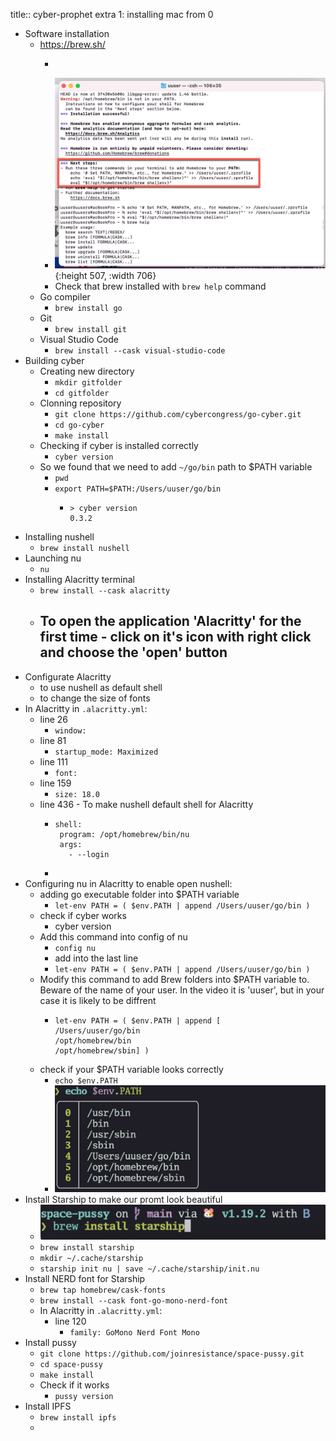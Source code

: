 title:: cyber-prophet extra 1: installing mac from 0

- Software installation
	- https://brew.sh/
		- ```/bin/bash -c "$(curl -fsSL https://raw.githubusercontent.com/Homebrew/install/HEAD/install.sh)"
		  ```
		- ![image.png](../assets/image_1665918154752_0.png){:height 507, :width 706}
		- Check that brew installed with `brew help` command
	- Go compiler
		- `brew install go`
	- Git
		- `brew install git`
	- Visual Studio Code
		- `brew install --cask visual-studio-code`
- Building cyber
	- Creating new directory
		- `mkdir gitfolder`
		- `cd gitfolder`
	- Clonning repository
		- `git clone https://github.com/cybercongress/go-cyber.git`
		- `cd go-cyber`
		- `make install`
	- Checking if cyber is installed correctly
		- `cyber version`
	- So we found that we need to add `~/go/bin` path to $PATH variable
		- `pwd`
		- `export PATH=$PATH:/Users/uuser/go/bin`
			- ```
			  > cyber version
			  0.3.2
			  ```
- Installing nushell
	- `brew install nushell`
- Launching nu
	- `nu`
- Installing Alacritty terminal
	- `brew install --cask alacritty`
	- To open the application 'Alacritty' for the first time - click on it's icon with right click and choose the 'open' button
		-
- Configurate Alacritty
	- to use nushell as default shell
	- to change the size of fonts
- In Alacritty in `.alacritty.yml`:
	- line 26
		- `window:`
	- line 81
		- `startup_mode: Maximized`
	- line 111
		- `font:`
	- line 159
		- `size: 18.0`
	- line 436 - To make nushell default shell for Alacritty
		- ```
		  shell:
		   program: /opt/homebrew/bin/nu
		   args:
		     - --login
		  ```
		-
- Configuring nu in Alacritty to enable open nushell:
	- adding go executable folder into $PATH variable
		- `let-env PATH = ( $env.PATH | append /Users/uuser/go/bin )`
	- check if cyber works
		- cyber version
	- Add this command into config of nu
		- `config nu`
		- add into the last line
		- `let-env PATH = ( $env.PATH | append /Users/uuser/go/bin )`
	- Modify this command to add Brew folders into $PATH variable to. Beware of the name of your user. In the video it is 'uuser', but in your case it is likely to be diffrent
		- ```
		  let-env PATH = ( $env.PATH | append [
		  /Users/uuser/go/bin  
		  /opt/homebrew/bin  
		  /opt/homebrew/sbin] )
		  ```
	- check if your $PATH variable looks correctly
		- `echo $env.PATH`
		- ![image.png](../assets/image_1665923863696_0.png)
- Install Starship to make our promt look beautiful
	- ![image.png](../assets/image_1665923942928_0.png)
	- `brew install starship`
	- `mkdir ~/.cache/starship`
	- `starship init nu | save ~/.cache/starship/init.nu`
- Install NERD font for Starship
	- `brew tap homebrew/cask-fonts`
	- `brew install --cask font-go-mono-nerd-font`
	- In Alacritty in `.alacritty.yml`:
		- line 120
			- `family: GoMono Nerd Font Mono`
- Install pussy
	- `git clone https://github.com/joinresistance/space-pussy.git`
	- `cd space-pussy`
	- `make install`
	- Check if it works
		- `pussy version`
- Install IPFS
	- `brew install ipfs`
	-